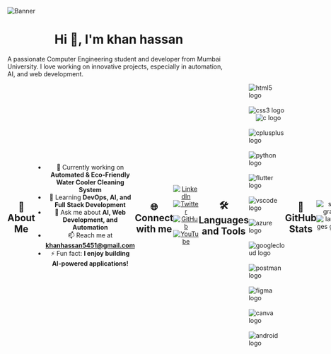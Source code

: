 ![Banner](https://your-banner-image-url.com)

<h1 align="center">Hi 👋, I'm khan hassan </h1>

A passionate Computer Engineering student and developer from Mumbai University. I love working on innovative projects, especially in automation, AI, and web development.
<div align="center" style="display: flex; align-items: center; justify-content: space-between;">
  
## 🚀 About Me

- 🔭 Currently working on **Automated & Eco-Friendly Water Cooler Cleaning System**
- 🌱 Learning **DevOps, AI, and Full Stack Development**
- 💬 Ask me about **AI, Web Development, and Automation**
- 📫 Reach me at **khanhassan5451@gmail.com**
- ⚡ Fun fact: **I enjoy building AI-powered applications!**

## 🌐 Connect with me
[![LinkedIn](https://img.shields.io/badge/-LinkedIn-blue?style=flat&logo=linkedin)](https://linkedin.com/in/yourprofile)
[![Twitter](https://img.shields.io/badge/-Twitter-blue?style=flat&logo=twitter)](https://twitter.com/yourhandle)
[![GitHub](https://img.shields.io/badge/-GitHub-black?style=flat&logo=github)](https://github.com/KHAN5461)
[![YouTube](https://img.shields.io/badge/-YouTube-red?style=flat&logo=youtube)](https://youtube.com/yourchannel)

## 🛠️ Languages and Tools

<div align="left">
  <img src="https://cdn.jsdelivr.net/gh/devicons/devicon/icons/html5/html5-original.svg" height="40" alt="html5 logo"  />
  <img width="12" />
  <img src="https://cdn.jsdelivr.net/gh/devicons/devicon/icons/css3/css3-original.svg" height="40" alt="css3 logo"  />
  <img width="12" />
  <img src="https://cdn.jsdelivr.net/gh/devicons/devicon/icons/c/c-original.svg" height="40" alt="c logo"  />
  <img width="12" />
  <img src="https://cdn.jsdelivr.net/gh/devicons/devicon/icons/cplusplus/cplusplus-original.svg" height="40" alt="cplusplus logo"  />
  <img width="12" />
  <img src="https://cdn.jsdelivr.net/gh/devicons/devicon/icons/python/python-original.svg" height="40" alt="python logo"  />
  <img width="12" />
  <img src="https://cdn.jsdelivr.net/gh/devicons/devicon/icons/flutter/flutter-original.svg" height="40" alt="flutter logo"  />
  <img width="12" />
  <img src="https://cdn.jsdelivr.net/gh/devicons/devicon/icons/vscode/vscode-original.svg" height="40" alt="vscode logo"  />
  <img width="12" />
  <img src="https://cdn.jsdelivr.net/gh/devicons/devicon/icons/azure/azure-original.svg" height="40" alt="azure logo"  />
  <img width="12" />
  <img src="https://cdn.jsdelivr.net/gh/devicons/devicon/icons/googlecloud/googlecloud-original.svg" height="40" alt="googlecloud logo"  />
  <img width="12" />
  <img src="https://cdn.simpleicons.org/postman/FF6C37" height="40" alt="postman logo"  />
  <img width="12" />
  <img src="https://cdn.jsdelivr.net/gh/devicons/devicon/icons/figma/figma-original.svg" height="40" alt="figma logo"  />
  <img width="12" />
  <img src="https://cdn.jsdelivr.net/gh/devicons/devicon/icons/canva/canva-original.svg" height="40" alt="canva logo"  />
  <img width="12" />
  <img src="https://cdn.simpleicons.org/android/3DDC84" height="40" alt="android logo"  />
</div>

###
## 🚀 GitHub Stats
<div align="center">
  <img src="https://github-readme-stats.vercel.app/api?username=KHAN5461&hide_title=false&hide_rank=false&show_icons=true&include_all_commits=true&count_private=true&disable_animations=false&theme=aura&locale=en&hide_border=true&order=1" height="150" alt="stats graph"  />
  <img src="https://github-readme-stats.vercel.app/api/top-langs?username=KHAN5461&locale=en&hide_title=false&layout=compact&card_width=320&langs_count=5&theme=aura&hide_border=true&order=2" height="150" alt="languages graph"  />
</div>

###
###

###
## 🎯 Projects
- **[Automated & Eco-Friendly Water Cooler Cleaning System](https://github.com/KHAN5461/project-link)**
- **[AI-Powered Voice-Controlled Chrome Extension](https://github.com/KHAN5461/project-link)**
- **[Flappy Bird with Leaderboard & Power-Ups](https://github.com/KHAN5461/project-link)**

⭐️ Thanks for visiting my profile! Feel free to connect and collaborate!

<img src="https://raw.githubusercontent.com/KHAN5461/KHAN5461/output/snake.svg" alt="Snake animation" />

###
###
